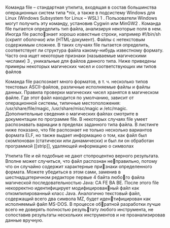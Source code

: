 Команда file – стандартная утилита, входящая в состав большинства операционных систем типа *nix, а также в подсистему Windows для Linux (Windows Subsystem for Linux – WSL) 1 . Пользователи Windows могут получить эту команду, установив Cygwin или MinGW2 . Команда file пытается определить тип файла, анализируя некоторые поля в нем. Иногда file распознает хорошо известные строки, например #!/bin/sh (скрипт оболочки) или (HTML-документ). Файлы с нетекстовым содержимым сложнее. В таких случаях file пытается определить, соответствует ли структура файла какому-нибудь известному формату. Часто она ищет некоторые признаки (называемые магическими числами) 3 , уникальные для файлов данного типа. Ниже приведены примеры некоторых магических чисел и соответствующих им типов файлов

Команда file распознает много форматов, в т. ч. несколько типов текстовых ASCII-файлов, различные исполняемые файлы и файлы данных. Правила проверки магических чисел хранятся в магическом файле. Где этот файл находится по умолчанию, зависит от операционной системы, типичные местоположения: /usr/share/file/magic, /usr/share/misc/magic и /etc/magic. Дополнительные сведения о магических файлах смотрите в документации по программе file. В некоторых случаях file умеет распознавать вариации в пределах заданного типа файла. В листинге ниже показано, что file распознает не только несколько вариантов формата ELF, но также выдает информацию о том, как файл был скомпонован (статически или динамически) и был ли он обработан программой [[strip]], удаляющей информацию о символах


Утилита file и ей подобные не дают стопроцентно верного результата. Вполне может случиться, что файл распознан неправильно, потому что он случайно содержит характерные признаки определенного формата. Можете убедиться в этом сами, заменив в шестнадцатеричном редакторе первые 4 байта любого файла магической последовательностью Java: CA FE BA BE. После этого file некорректно идентифицирует модифицированный файл как откомпилированный класс Java. Аналогично текстовый файл, содержащий всего два символа MZ, будет идентифицирован как исполняемый файл MS-DOS. В процессе обратной разработки лучше всего не доверять полностью результату любого инструмента, не сопоставив результаты нескольких инструментов и не проанализировав данные вручную.